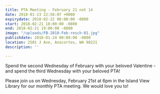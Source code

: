 ```yaml
---
title: PTA Meeting - February 21 not 14
date: 2018-01-23 22:56:07 +0000
expirydate: 2018-02-22 00:00:00 -0800
start: 2018-02-21 18:00:00 -0800
end: 2018-02-21 19:00:00 -0800
image: "/uploads/FB-2018-Feb-resch-01.jpg"
publishdate: 2018-01-24 00:00:00 -0800
location: 2501 J Ave, Anacortes, WA 98221
description: ''

---
```

Spend the second Wednesday of February with your beloved Valentine - and spend the third Wednesday with your beloved PTA!

Please join us on Wednesday, February 21st at 6pm in the Island View Library for our monthly PTA meeting.  We would love you to!  
